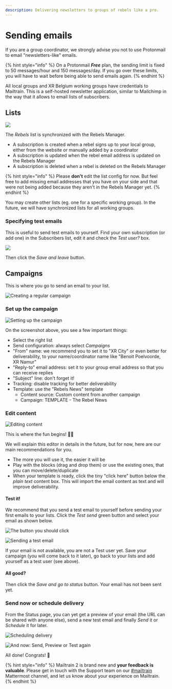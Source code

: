 ```yaml
---
description: Delivering newsletters to groups of rebels like a pro.
---
```


# Sending emails

If you are a group coordinator, we strongly advise you not to use Protonmail to email "newsletters-like" emails.

{% hint style="info" %}
On a Protonmail _**Free**_ plan, the sending limit is fixed to 50 messages/hour and 150 messages/day. If you go over these limits, you will have to wait before being able to send emails again.
{% endhint %}

All local groups and XR Belgium working groups have credentials to Mailtrain. This is a self-hosted newsletter application, similar to Mailchimp in the way that it allows to email lists of subscribers.

## Lists

![](../.gitbook/assets/screenshot-2019-08-23-at-06.49.17-1.png)

The _Rebels_ list is synchronized with the Rebels Manager.

* A subscription is created when a rebel signs up to your local group, either from the website or manually added by a coordinator
* A subscription is updated when the rebel email address is updated on the Rebels Manager
* A subscription is deleted when a rebel is deleted on the Rebels Manager

{% hint style="info" %}
Please **don't** edit the list config for now. But feel free to add missing email addresses that you have on your side and that were not being added because they aren't in the Rebels Manager yet.
{% endhint %}

You may create other lists \(eg. one for a specific working group\). In the future, we will have synchronized lists for all working groups.

### Specifying test emails

This is useful to send test emails to yourself. Find your own subscription \(or add one\) in the Subscribers list, edit it and check the _Test user?_ box.

![](../.gitbook/assets/screenshot-2019-08-23-at-07.01.29-1.png)

Then click the _Save and leave_ button.

## Campaigns

This is where you go to send an email to your list.

![Creating a regular campaign](../.gitbook/assets/screenshot-2019-08-23-at-06.55.11.png)

### Set up the campaign

![Setting up the campaign](../.gitbook/assets/screenshot-2019-08-29-at-06.19.56.png)

On the screenshot above, you see a few important things:

* Select the right list
* Send configuration: always select _Campaigns_
* "From" name: we recommend you to set it to "XR City" or even better for deliverability, to your name/coordinator name like "Benoit Poelvoorde, XR Namur"
* "Reply-to" email address: set it to your group email address so that you can receive replies
* "Subject" line: don't forget it!
* Tracking: disable tracking for better deliverability
* Template: use the "Rebels News" template
  * Content source: Custom content from another campaign
  * Campaign: TEMPLATE - The Rebel News

### Edit content

![Editing content](../.gitbook/assets/screenshot-2019-08-29-at-06.37.00.png)

This is where the fun begins! 🕺🏽

We will explain this editor in details in the future, but for now, here are our main recommendations for you.

* The more you will use it, the easier it will be
* Play with the blocks \(drag and drop them\) or use the existing ones, that you can move/delete/duplicate
* When your template is ready, click the tiny "click here" button below the _plain text_ content box. This will import the email content as text and will improve deliverability.

#### Test it!

We recommend that you send a test email to yourself before sending your first emails to your lists. Click the _Test send_ green button and select your email as shown below.

![The button you should click](../.gitbook/assets/screenshot-2019-08-23-at-06.59.43.png)

![Sending a test email](../.gitbook/assets/screenshot-2019-08-23-at-07.00.26.png)

If your email is not available, you are not a Test user yet. Save your campaign \(you will come back to it later\), go back to your lists and add yourself as a test user \(see above\).

#### All good?

Then click the _Save and go to status_ button. Your email has not been sent yet.

### Send now or schedule delivery

From the Status page, you can yet get a preview of your email \(the URL can be shared with anyone else\), send a new test email and finally _Send_ it or _Schedule_ it for later.

![Scheduling delivery](../.gitbook/assets/screenshot-2019-08-29-at-06.46.54.png)

![And now: Send, Preview or Test again](../.gitbook/assets/screenshot-2019-08-23-at-07.04.58.png)

All done! Congrats! 🎉

{% hint style="info" %}
Mailtrain 2 is brand new and **your feedback is valuable**. Please get in touch with the Support team on our [\#mailtrain](https://organise.earth/xrbelgium/channels/mailtrain) Mattermost channel, and let us know about your experience on Mailtrain.
{% endhint %}

